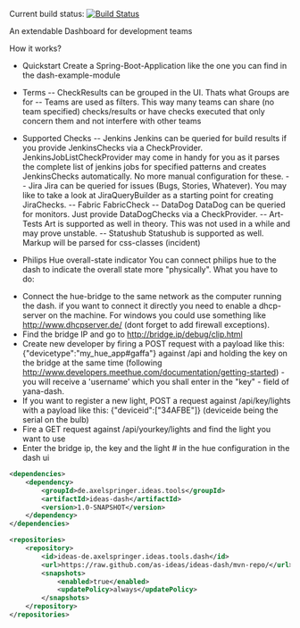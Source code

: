 Current build status: [![Build Status](https://travis-ci.org/as-ideas/ideas-dash.svg?branch=master)](https://travis-ci.org/as-ideas/ideas-dash)

An extendable Dashboard for development teams

How it works?

- Quickstart
Create a Spring-Boot-Application like the one you can find in the dash-example-module

- Terms
-- CheckResults can be grouped in the UI. Thats what Groups are for
-- Teams are used as filters. This way many teams can share (no team specified) checks/results or have checks executed that only concern them and not interfere with other teams

- Supported Checks
-- Jenkins
Jenkins can be queried for build results if you provide JenkinsChecks via a CheckProvider. JenkinsJobListCheckProvider may come in handy for you as it parses the complete list of jenkins jobs for specified patterns and creates JenkinsChecks automatically.
No more manual configuration for these.
-- Jira
Jira can be queried for issues (Bugs, Stories, Whatever). You may like to take a look at JiraQueryBuilder as a starting point for creating JiraChecks.
-- Fabric
FabricCheck
-- DataDog
DataDog can be queried for monitors. Just provide DataDogChecks via a CheckProvider.
-- Art-Tests
Art is supported as well in theory. This was not used in a while and may prove unstable.
-- Statushub
Statushub is supported as well. Markup will be parsed for css-classes (incident)

- Philips Hue overall-state indicator
You can connect philips hue to the dash to indicate the overall state more "physically".
What you have to do:

* Connect the hue-bridge to the same network as the computer running the dash. if you want to connect it directly you need to enable a dhcp-server on the machine.
For windows you could use something like http://www.dhcpserver.de/ (dont forget to add firewall exceptions).
* Find the bridge IP and go to http://bridge.ip/debug/clip.html
* Create new developer by firing a POST request with a payload like this: {"devicetype":"my_hue_app#gaffa"} against /api and holding the key on the bridge at the same time (following http://www.developers.meethue.com/documentation/getting-started) - you will receive a 'username' which you shall enter in the "key" - field of yana-dash.
* If you want to register a new light, POST a request against /api/key/lights with a payload like this: {"deviceid":["34AFBE"]} 
(deviceide being the serial on the bulb)
* Fire a GET request against /api/yourkey/lights and find the light you want to use
* Enter the bridge ip, the key and the light # in the hue configuration in the dash ui

```xml
<dependencies>
    <dependency>
        <groupId>de.axelspringer.ideas.tools</groupId>
        <artifactId>ideas-dash</artifactId>
        <version>1.0-SNAPSHOT</version>
    </dependency>
</dependencies>

<repositories>
    <repository>
        <id>ideas-de.axelspringer.ideas.tools.dash</id>
        <url>https://raw.github.com/as-ideas/ideas-dash/mvn-repo/</url>
        <snapshots>
            <enabled>true</enabled>
            <updatePolicy>always</updatePolicy>
        </snapshots>
    </repository>
</repositories>
```
